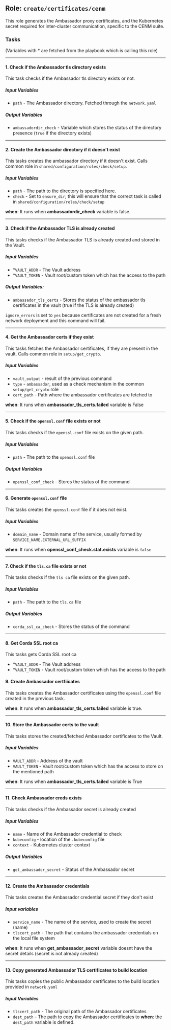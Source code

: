 ## Role: `create/certificates/cenm`
This role generates the Ambassador proxy certificates, and the Kubernetes secret required for inter-cluster communication, specific to the CENM suite.

### Tasks
(Variables with * are fetched from the playbook which is calling this role)

---

#### 1. Check if the Ambassador tls directory exists
This task checks if the Ambassador tls directory exists or not.
##### Input Variables
- `path` - The Ambassador directory. Fetched through the `network.yaml`

##### Output Variables
- `ambassadordir_check` - Variable which stores the status of the directory presence (`true` if the directory exists)

---

#### 2. Create the Ambassador directory if it doesn't exist
This tasks creates the ambassador directory if it doesn't exist. Calls common role in `shared/configuration/roles/check/setup`.
##### Input Variables
- `path` - The path to the directory is specified here.
- `check` - Set to `ensure_dir`; this will ensure that the correct task is called in `shared/configuration/roles/check/setup`

**when**: It runs when **ambassadordir_check** variable is false.

---

#### 3. Check if the Ambassador TLS is already created
This tasks checks if the Ambassador TLS is already created and stored in the Vault.
##### Input Variables
- *`VAULT_ADDR` - The Vault address
- *`VAULT_TOKEN` - Vault root/custom token which has the access to the path
##### Output Variables:
- `ambassador_tls_certs` -  Stores the status of the ambassador tls certificates in the vault (true if the TLS is already created)

`ignore_errors` is set to `yes` because certificates are not created for a fresh network deployment and this command will fail.

--- 

#### 4. Get the Ambassador certs if they exist
This tasks fetches the Ambassador certificates, if they are present in the vault. Calls common role in `setup/get_crypto`.
##### Input Variables
- `vault_output` - result of the previous command
- `type` - `ambassador`, used as a check mechanism in the common `setup/get_crypto` role
- `cert_path` - Path where the ambassador certificates are fetched to

**when**: It runs when **ambassador_tls_certs.failed** variable is False

---

#### 5. Check if the `openssl.conf` file exists or not
This tasks checks if the `openssl.conf` file exists on the given path.
##### Input Variables
- `path` -  The path to the `openssl.conf` file
##### Output Variables
- `openssl_conf_check` -  Stores the status of the command

---

#### 6. Generate `openssl.conf` file
This tasks creates the `openssl.conf` file if it does not exist.
##### Input Variables
- `domain_name` - Domain name of the service, usually formed by `SERVICE_NAME.EXTERNAL_URL_SUFFIX`

**when**: It runs when **openssl_conf_check.stat.exists** variable is `false`

---

#### 7. Check if the `tls.ca` file exists or not
This tasks checks if the `tls ca` file exists on the given path.
##### Input Variables
- `path` -  The path to the `tls.ca` file
##### Output Variables
- `corda_ssl_ca_check` -  Stores the status of the command

----

#### 8. Get Corda SSL root ca
This tasks gets Corda SSL root ca


- *`VAULT_ADDR` - The Vault address
- *`VAULT_TOKEN` - Vault root/custom token which has the access to the path


#### 9. Create Ambassador certfiicates
This tasks creates the Ambassador certificates using the `openssl.conf` file created in the previous task.

**when**: It runs when **ambassador_tls_certs.failed** variable is true.

---

#### 10. Store the Ambassador certs to the vault
This tasks stores the created/fetched Ambassador certificates to the Vault.
##### Input Variables
- `VAULT_ADDR` - Address of the vault
- `VAULT_TOKEN` - Vault root/custom token which has the access to store on the mentioned path

**when**: It runs when **ambassador_tls_certs.failed** variable is True

--- 

#### 11. Check Ambassador creds exists
This tasks checks if the Ambassador secret is already created
##### Input Variables
- `name` - Name of the Ambassador credential to check
- `kubeconfig` - location of the `.kubeconfig` file 
- `context` - Kubernetes cluster context
##### Output Variables
- `get_ambassador_secret` - Status of the Ambassador secret

---

#### 12. Create the Ambassador credentials
This tasks creates the Ambassador credential secret if they don't exist
##### Input variables
- `service_name` - The name of the service, used to create the secret (name)
- `tlscert_path` - The path that contains the ambassador credentials on the local file system

**when**: It runs when **get_ambassador_secret** variable doesnt have the secret details (secret is not already created)

---

#### 13. Copy generated Ambassador TLS certificates to build location
This tasks copies the public Ambassador certificates to the build location provided in `network.yaml`
##### Input Variables
- `tlscert_path` - The original path of the Ambassador certificates
- `dest_path` - The path to copy the Ambassador certificates to
**when**: the `dest_path` variable is defined.
